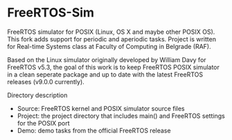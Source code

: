 # FreeRTOS-Sim
FreeRTOS simulator for POSIX (Linux, OS X and maybe other POSIX OS). This fork adds support for periodic and aperiodic tasks. Project is written for Real-time Systems class at Faculty of Computing in Belgrade (RAF).

Based on the Linux simulator originally developed by William Davy for FreeRTOS v5.3, the goal of this work is to keep FreeRTOS POSIX simulator in a clean seperate package and up to date with the latest FreeRTOS releases (v9.0.0 currently).

Directory description
- Source: FreeRTOS kernel and POSIX simulator source files
- Project: the project directory that includes main() and FreeRTOS settings for the POSIX port
- Demo: demo tasks from the official FreeRTOS release
